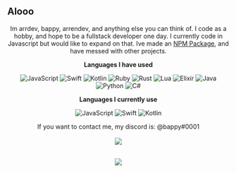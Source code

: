 <p align="center">
<h2>Alooo</h2>
<p align="center">Im arrdev, bappy, arrendev, and anything else you can think of. I code as a hobby, and hope to be a fullstack developer one day.
I currently code in Javascript but would like to expand on that. Ive made an <a href="https://www.npmjs.com/package/@arrdev/cli-tools">NPM Package</a>, and have messed with other projects.</p>

<p align="center">
<strong>Languages I have used</strong>
<p align="center">
<img alt="JavaScript" src="https://img.shields.io/badge/javascript%20-%23323330.svg?&style=for-the-badge&logo=javascript&logoColor=%23F7DF1E"/> <img alt="Swift" src="https://img.shields.io/badge/swift-%23FA7343.svg?&style=for-the-badge&logo=swift&logoColor=white"/> <img alt="Kotlin" src="https://img.shields.io/badge/kotlin-%230095D5.svg?&style=for-the-badge&logo=kotlin&logoColor=white"/> <img alt="Ruby" src="https://img.shields.io/badge/ruby-%23CC342D.svg?&style=for-the-badge&logo=ruby&logoColor=white"/> <img alt="Rust" src="https://img.shields.io/badge/rust-%23000000.svg?&style=for-the-badge&logo=rust&logoColor=white"/> <img alt="Lua" src="https://img.shields.io/badge/lua-%232C2D72.svg?&style=for-the-badge&logo=lua&logoColor=white"/> <img alt="Elixir" src="https://img.shields.io/badge/elixir-%234B275F.svg?&style=for-the-badge&logo=elixir&logoColor=white"/> <img alt="Java" src="https://img.shields.io/badge/java-%23ED8B00.svg?&style=for-the-badge&logo=java&logoColor=white"/> <img alt="Python" src="https://img.shields.io/badge/python%20-%2314354C.svg?&style=for-the-badge&logo=python&logoColor=white"/> <img alt="C#" src="https://img.shields.io/badge/c%23%20-%23239120.svg?&style=for-the-badge&logo=c-sharp&logoColor=white"/>
</p>

<p align="center">
<strong>Languages I currently use</strong>
<p align="center">
<img alt="JavaScript" src="https://img.shields.io/badge/javascript%20-%23323330.svg?&style=for-the-badge&logo=javascript&logoColor=%23F7DF1E"/> <img alt="Swift" src="https://img.shields.io/badge/swift-%23FA7343.svg?&style=for-the-badge&logo=swift&logoColor=white"/> <img alt="Kotlin" src="https://img.shields.io/badge/kotlin-%230095D5.svg?&style=for-the-badge&logo=kotlin&logoColor=white"/>
</p>

<p align="center">
If you want to contact me, my discord is: @bappy#0001<br></br>
<a href="https://github-readme-stats.vercel.app/api?username=arrdevv&show_icons=true&theme=nord">
  <img align="center" src="https://github-readme-stats.vercel.app/api?username=arrdevv&show_icons=true&theme=nord" />
</a><br></br>
</p>

<p align="center">
<a href="https://github.com/arrdevv/cli-tools">
  <img align="center" src="https://github-readme-stats.vercel.app/api/pin/?username=arrdevv&repo=cli-tools&theme=nord&show_owner=true" />
</a>
 
